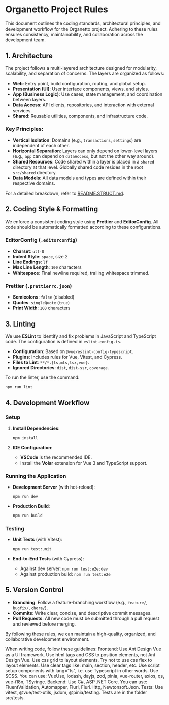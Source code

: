 # Organetto Project Rules

This document outlines the coding standards, architectural principles, and development workflow for the Organetto project. Adhering to these rules ensures consistency, maintainability, and collaboration across the development team.

## 1. Architecture

The project follows a multi-layered architecture designed for modularity, scalability, and separation of concerns. The layers are organized as follows:

- **Web**: Entry point, build configuration, routing, and global setup.
- **Presentation (UI)**: User interface components, views, and styles.
- **App (Business Logic)**: Use cases, state management, and coordination between layers.
- **Data Access**: API clients, repositories, and interaction with external services.
- **Shared**: Reusable utilities, components, and infrastructure code.

### Key Principles:

- **Vertical Isolation**: Domains (e.g., `transactions`, `settings`) are independent of each other.
- **Horizontal Separation**: Layers can only depend on lower-level layers (e.g., `app` can depend on `dataAccess`, but not the other way around).
- **Shared Resources**: Code shared within a layer is placed in a `shared` directory at that level. Globally shared code resides in the root `src/shared` directory.
- **Data Models**: All data models and types are defined within their respective domains.

For a detailed breakdown, refer to [README.STRUCT.md](README.STRUCT.md).

## 2. Coding Style & Formatting

We enforce a consistent coding style using **Prettier** and **EditorConfig**. All code should be automatically formatted according to these configurations.

### EditorConfig (`.editorconfig`)

- **Charset**: `utf-8`
- **Indent Style**: `space`, size `2`
- **Line Endings**: `lf`
- **Max Line Length**: `100` characters
- **Whitespace**: Final newline required, trailing whitespace trimmed.

### Prettier (`.prettierrc.json`)

- **Semicolons**: `false` (disabled)
- **Quotes**: `singleQuote` (`true`)
- **Print Width**: `100` characters

## 3. Linting

We use **ESLint** to identify and fix problems in JavaScript and TypeScript code. The configuration is defined in `eslint.config.ts`.

- **Configuration**: Based on `@vue/eslint-config-typescript`.
- **Plugins**: Includes rules for Vue, Vitest, and Cypress.
- **Files to Lint**: `**/*.{ts,mts,tsx,vue}`.
- **Ignored Directories**: `dist`, `dist-ssr`, `coverage`.

To run the linter, use the command:

```sh
npm run lint
```

## 4. Development Workflow

### Setup

1.  **Install Dependencies**:

    ```sh
    npm install
    ```

2.  **IDE Configuration**:
    - **VSCode** is the recommended IDE.
    - Install the **Volar** extension for Vue 3 and TypeScript support.

### Running the Application

- **Development Server** (with hot-reload):

  ```sh
  npm run dev
  ```

- **Production Build**:

  ```sh
  npm run build
  ```

### Testing

- **Unit Tests** (with Vitest):

  ```sh
  npm run test:unit
  ```

- **End-to-End Tests** (with Cypress):
  - Against dev server: `npm run test:e2e:dev`
  - Against production build: `npm run test:e2e`

## 5. Version Control

- **Branching**: Follow a feature-branching workflow (e.g., `feature/`, `bugfix/`, `chore/`).
- **Commits**: Write clear, concise, and descriptive commit messages.
- **Pull Requests**: All new code must be submitted through a pull request and reviewed before merging.

By following these rules, we can maintain a high-quality, organized, and collaborative development environment.

When writing code, follow these guidelines:
Frontend:
Use Ant Design Vue as a UI framework. Use html tags and CSS to position elements, not Ant Design Vue. Use css grid to layout elements. Try not to use css flex to layout elements. Use clear tags like: main, section, header, etc. Use script setup components with lang="ts", i.e. use Typescript in other words. Use SCSS. You can use: VueUse, lodash, dayjs, zod, pinia, vue-router, axios, qs, vue-i18n, TSyringe.
Backend:
Use C#, ASP .NET Core. You can use: FluentValidation, Automapper, Flurl, Flurl.Http, Newtonsoft.Json.
Tests:
Use vitest, @vue/test-utils, jsdom, @pinia/testing. Tests are in the folder src/tests.
